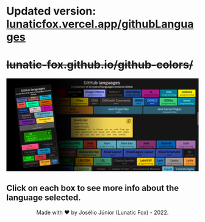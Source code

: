 # Updated version: [lunaticfox.vercel.app/githubLanguages](http://lunaticfox.vercel.app/githubLanguages)

<s>

# lunatic-fox.github.io/github-colors/
</s>

![](banner.png)



## Click on each box to see more info about the language selected.

<div align="center">
Made with ❤ by Josélio Júnior (Lunatic Fox) - 2022.
</div>
